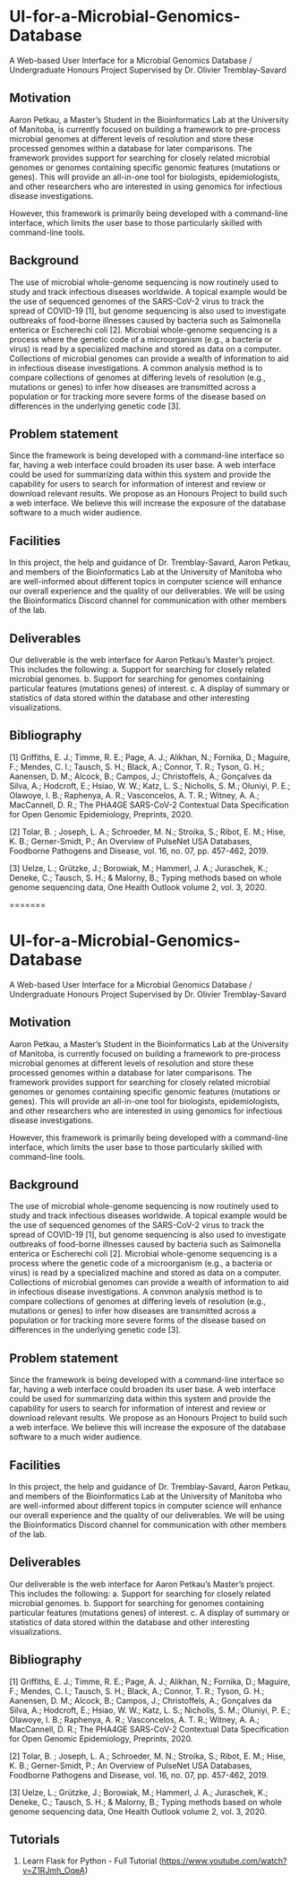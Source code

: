 
# UI-for-a-Microbial-Genomics-Database
A Web-based User Interface for a Microbial Genomics Database / Undergraduate Honours Project Supervised by Dr. Olivier Tremblay-Savard

## Motivation
Aaron Petkau, a Master’s Student in the Bioinformatics Lab at the University of Manitoba, is currently focused on building a framework to pre-process microbial genomes at different levels of resolution and store these processed genomes within a database for later comparisons. The framework provides support for searching for closely related microbial genomes or genomes containing specific genomic features (mutations or genes). This will provide an all-in-one tool for biologists, epidemiologists, and other researchers who are interested in using genomics for infectious disease investigations.

However, this framework is primarily being developed with a command-line interface, which limits the user base to those particularly skilled with command-line tools.

## Background

The use of microbial whole-genome sequencing is now routinely used to study and track infectious diseases worldwide. A topical example would be the use of sequenced genomes of the SARS-CoV-2 virus to track the spread of COVID-19 [1], but genome sequencing is also used to investigate outbreaks of food-borne illnesses caused by bacteria such as Salmonella enterica or Escherechi coli [2]. Microbial whole-genome sequencing is a process where the genetic code of a microorganism (e.g., a bacteria or virus) is read by a specialized machine and stored as data on a computer. Collections of microbial genomes can provide a wealth of information to aid in infectious disease investigations. A common analysis method is to compare collections of genomes at differing levels of resolution (e.g., mutations or genes) to infer how diseases are transmitted across a population or for tracking more severe forms of the disease based on differences in the underlying genetic code [3].

## Problem statement

Since the framework is being developed with a command-line interface so far, having a web interface could broaden its user base. A web interface could be used for summarizing data within this system and provide the capability for users to search for information of interest and review or download relevant results. We propose as an Honours Project to build such a web interface. We believe this will increase the exposure of the database software to a much wider audience.

## Facilities
In this project, the help and guidance of Dr. Tremblay-Savard, Aaron Petkau, and members of the Bioinformatics Lab at the University of Manitoba who are well-informed about different topics in computer science will enhance our overall experience and the quality of our deliverables. We will be using the Bioinformatics Discord channel for communication with other members of the lab.

## Deliverables
Our deliverable is the web interface for Aaron Petkau’s Master’s project. This includes the following:
a.	Support for searching for closely related microbial genomes.
b.	Support for searching for genomes containing particular features (mutations genes) of interest.
c.	A display of summary or statistics of data stored within the database and other interesting visualizations.

## Bibliography
[1] 	Griffiths, E. J.; Timme, R. E.; Page, A. J.; Alikhan, N.; Fornika, D.; Maguire, F.; Mendes, C. I.; Tausch, S. H.; Black, A.; Connor, T. R.; Tyson, G. H.; Aanensen, D. M.; Alcock, B.; Campos, J.; Christoffels, A.; Gonçalves da Silva, A.; Hodcroft, E.; Hsiao, W. W.; Katz, L. S.; Nicholls, S. M.; Oluniyi, P. E.; Olawoye, I. B.; Raphenya, A. R.; Vasconcelos, A. T. R.; Witney, A. A.; MacCannell, D. R.; The PHA4GE SARS-CoV-2 Contextual Data Specification for Open Genomic Epidemiology, Preprints, 2020. 

[2] 	Tolar, B. ; Joseph, L. A.; Schroeder, M. N.; Stroika, S.; Ribot, E. M.; Hise, K. B.; Gerner-Smidt, P.; An Overview of PulseNet USA Databases, Foodborne Pathogens and Disease, vol. 16, no. 07, pp. 457-462, 2019. 

[3] 	Uelze, L.; Grützke, J.; Borowiak, M.; Hammerl, J. A.; Juraschek, K.; Deneke, C.; Tausch, S. H.; & Malorny, B.; Typing methods based on whole genome sequencing data, One Health Outlook volume 2, vol. 3, 2020. 




=======
# UI-for-a-Microbial-Genomics-Database
A Web-based User Interface for a Microbial Genomics Database / Undergraduate Honours Project Supervised by Dr. Olivier Tremblay-Savard

## Motivation
Aaron Petkau, a Master’s Student in the Bioinformatics Lab at the University of Manitoba, is currently focused on building a framework to pre-process microbial genomes at different levels of resolution and store these processed genomes within a database for later comparisons. The framework provides support for searching for closely related microbial genomes or genomes containing specific genomic features (mutations or genes). This will provide an all-in-one tool for biologists, epidemiologists, and other researchers who are interested in using genomics for infectious disease investigations.

However, this framework is primarily being developed with a command-line interface, which limits the user base to those particularly skilled with command-line tools.

## Background

The use of microbial whole-genome sequencing is now routinely used to study and track infectious diseases worldwide. A topical example would be the use of sequenced genomes of the SARS-CoV-2 virus to track the spread of COVID-19 [1], but genome sequencing is also used to investigate outbreaks of food-borne illnesses caused by bacteria such as Salmonella enterica or Escherechi coli [2]. Microbial whole-genome sequencing is a process where the genetic code of a microorganism (e.g., a bacteria or virus) is read by a specialized machine and stored as data on a computer. Collections of microbial genomes can provide a wealth of information to aid in infectious disease investigations. A common analysis method is to compare collections of genomes at differing levels of resolution (e.g., mutations or genes) to infer how diseases are transmitted across a population or for tracking more severe forms of the disease based on differences in the underlying genetic code [3].

## Problem statement

Since the framework is being developed with a command-line interface so far, having a web interface could broaden its user base. A web interface could be used for summarizing data within this system and provide the capability for users to search for information of interest and review or download relevant results. We propose as an Honours Project to build such a web interface. We believe this will increase the exposure of the database software to a much wider audience.

## Facilities
In this project, the help and guidance of Dr. Tremblay-Savard, Aaron Petkau, and members of the Bioinformatics Lab at the University of Manitoba who are well-informed about different topics in computer science will enhance our overall experience and the quality of our deliverables. We will be using the Bioinformatics Discord channel for communication with other members of the lab.

## Deliverables
Our deliverable is the web interface for Aaron Petkau’s Master’s project. This includes the following:
a.	Support for searching for closely related microbial genomes.
b.	Support for searching for genomes containing particular features (mutations genes) of interest.
c.	A display of summary or statistics of data stored within the database and other interesting visualizations.

## Bibliography
[1] 	Griffiths, E. J.; Timme, R. E.; Page, A. J.; Alikhan, N.; Fornika, D.; Maguire, F.; Mendes, C. I.; Tausch, S. H.; Black, A.; Connor, T. R.; Tyson, G. H.; Aanensen, D. M.; Alcock, B.; Campos, J.; Christoffels, A.; Gonçalves da Silva, A.; Hodcroft, E.; Hsiao, W. W.; Katz, L. S.; Nicholls, S. M.; Oluniyi, P. E.; Olawoye, I. B.; Raphenya, A. R.; Vasconcelos, A. T. R.; Witney, A. A.; MacCannell, D. R.; The PHA4GE SARS-CoV-2 Contextual Data Specification for Open Genomic Epidemiology, Preprints, 2020. 

[2] 	Tolar, B. ; Joseph, L. A.; Schroeder, M. N.; Stroika, S.; Ribot, E. M.; Hise, K. B.; Gerner-Smidt, P.; An Overview of PulseNet USA Databases, Foodborne Pathogens and Disease, vol. 16, no. 07, pp. 457-462, 2019. 

[3] 	Uelze, L.; Grützke, J.; Borowiak, M.; Hammerl, J. A.; Juraschek, K.; Deneke, C.; Tausch, S. H.; & Malorny, B.; Typing methods based on whole genome sequencing data, One Health Outlook volume 2, vol. 3, 2020. 

## Tutorials
1. Learn Flask for Python - Full Tutorial (https://www.youtube.com/watch?v=Z1RJmh_OqeA)

